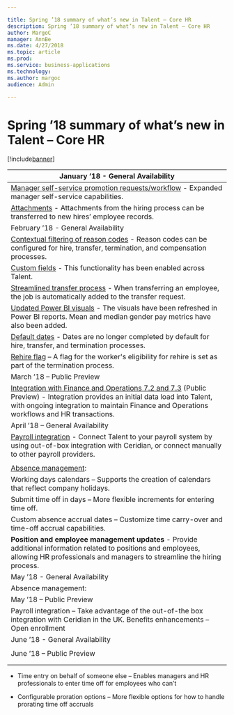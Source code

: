```yaml
---

title: Spring ’18 summary of what’s new in Talent – Core HR
description: Spring ’18 summary of what’s new in Talent – Core HR
author: MargoC
manager: AnnBe
ms.date: 4/27/2018
ms.topic: article
ms.prod: 
ms.service: business-applications
ms.technology: 
ms.author: margoc
audience: Admin

---
```

#  Spring ’18 summary of what’s new in Talent – Core HR




[!include[banner](../../../includes/banner.md)]

| January ’18 - General Availability                                                                                                                                                                                                 |
|--------------------------------------------------------------------------------------------------------------------------------------------------------------------------------------------------------------------------------------------------------|
| [Manager self-service promotion requests/workflow](manager-self-service.md) - Expanded manager self-service capabilities.                                                                                                                             |
| [Attachments](attachments.md) - Attachments from the hiring process can be transferred to new hires’ employee records.                                                                                                                                  |
| February ’18 - General Availability                                                                                                                                                                                                                    |
| [Contextual filtering of reason codes](contextual-filtering-reason-codes.md) - Reason codes can be configured for hire, transfer, termination, and compensation processes.                                                                                      |
| [Custom fields](custom-fields.md) - This functionality has been enabled across Talent.                                                                                                                                                                  |
| [Streamlined transfer process](streamlined-transfer-process.md) - When transferring an employee, the job is automatically added to the transfer request.                                                                                                 |
| [Updated Power BI visuals](updated-power-bi-visuals.md) - The visuals have been refreshed in Power BI reports. Mean and median gender pay metrics have also been added.                                                                                         |
| [Default dates](default-dates.md) - Dates are no longer completed by default for hire, transfer, and termination processes.                                                                                                                             |
| [Rehire flag](rehire-flag.md) – A flag for the worker's eligibility for rehire is set as part of the termination process.                                                                                                                               |
| March ’18 – Public Preview                                                                                                                                                                                                                             |
| [Integration with Finance and Operations 7.2 and 7.3](integration-finance-operations-7-2-7-3-public-preview.md) (Public Preview) - Integration provides an initial data load into Talent, with ongoing integration to maintain Finance and Operations workflows and HR transactions. |
| April ’18 – General Availability                                                                                                                                                                                                                       |
| [Payroll integration](payroll-integration-payroll-data-package.md) - Connect Talent to your payroll system by using out-of-box integration with Ceridian, or connect manually to other payroll providers.                                                      |
|                                                                                                                                                                                                                                                        |
| [Absence management](absence-management.md):                                                                                                                                                                                                            |
| Working days calendars – Supports the creation of calendars that reflect company holidays.                                                                                                                                                             |
| Submit time off in days – More flexible increments for entering time off.                                                                                                                                                                              |
| Custom absence accrual dates – Customize time carry-over and time-off accrual capabilities.                                                                                                                                                            |
| **Position and employee management updates** - Provide additional information related to positions and employees, allowing HR professionals and managers to streamline the hiring process.                                                             |
| May ’18 - General Availability                                                                                                                                                                                                                         |
| Absence management:                                                                                                                                                                                                                                    |
| May ’18 – Public Preview                                                                                                                                                                                                                               |
| Payroll integration – Take advantage of the out-of-the box integration with Ceridian in the UK. Benefits enhancements – Open enrollment                                                                                                                |
| June ’18 - General Availability                                                                                                                                                                                                                        |
|                                                                                                                                                                                                                                                        |
| June ’18 – Public Preview                                                                                                                                                                                                                              |
|                                                                                                                                                                                                                                                        |
|                                                                                                                                                                                                                                                        |

-   Time entry on behalf of someone else – Enables managers and HR professionals
    to enter time off for employees who can’t

-   Configurable proration options – More flexible options for how to handle
    prorating time off accruals
